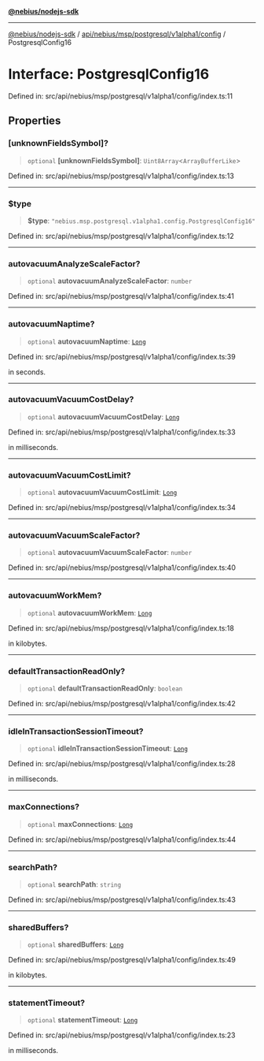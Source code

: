 [**@nebius/nodejs-sdk**](../../../../../../../README.md)

***

[@nebius/nodejs-sdk](../../../../../../../README.md) / [api/nebius/msp/postgresql/v1alpha1/config](../README.md) / PostgresqlConfig16

# Interface: PostgresqlConfig16

Defined in: src/api/nebius/msp/postgresql/v1alpha1/config/index.ts:11

## Properties

### \[unknownFieldsSymbol\]?

> `optional` **\[unknownFieldsSymbol\]**: `Uint8Array`\<`ArrayBufferLike`\>

Defined in: src/api/nebius/msp/postgresql/v1alpha1/config/index.ts:13

***

### $type

> **$type**: `"nebius.msp.postgresql.v1alpha1.config.PostgresqlConfig16"`

Defined in: src/api/nebius/msp/postgresql/v1alpha1/config/index.ts:12

***

### autovacuumAnalyzeScaleFactor?

> `optional` **autovacuumAnalyzeScaleFactor**: `number`

Defined in: src/api/nebius/msp/postgresql/v1alpha1/config/index.ts:41

***

### autovacuumNaptime?

> `optional` **autovacuumNaptime**: [`Long`](../../../../../../../runtime/protos/core/classes/Long.md)

Defined in: src/api/nebius/msp/postgresql/v1alpha1/config/index.ts:39

in seconds.

***

### autovacuumVacuumCostDelay?

> `optional` **autovacuumVacuumCostDelay**: [`Long`](../../../../../../../runtime/protos/core/classes/Long.md)

Defined in: src/api/nebius/msp/postgresql/v1alpha1/config/index.ts:33

in milliseconds.

***

### autovacuumVacuumCostLimit?

> `optional` **autovacuumVacuumCostLimit**: [`Long`](../../../../../../../runtime/protos/core/classes/Long.md)

Defined in: src/api/nebius/msp/postgresql/v1alpha1/config/index.ts:34

***

### autovacuumVacuumScaleFactor?

> `optional` **autovacuumVacuumScaleFactor**: `number`

Defined in: src/api/nebius/msp/postgresql/v1alpha1/config/index.ts:40

***

### autovacuumWorkMem?

> `optional` **autovacuumWorkMem**: [`Long`](../../../../../../../runtime/protos/core/classes/Long.md)

Defined in: src/api/nebius/msp/postgresql/v1alpha1/config/index.ts:18

in kilobytes.

***

### defaultTransactionReadOnly?

> `optional` **defaultTransactionReadOnly**: `boolean`

Defined in: src/api/nebius/msp/postgresql/v1alpha1/config/index.ts:42

***

### idleInTransactionSessionTimeout?

> `optional` **idleInTransactionSessionTimeout**: [`Long`](../../../../../../../runtime/protos/core/classes/Long.md)

Defined in: src/api/nebius/msp/postgresql/v1alpha1/config/index.ts:28

in milliseconds.

***

### maxConnections?

> `optional` **maxConnections**: [`Long`](../../../../../../../runtime/protos/core/classes/Long.md)

Defined in: src/api/nebius/msp/postgresql/v1alpha1/config/index.ts:44

***

### searchPath?

> `optional` **searchPath**: `string`

Defined in: src/api/nebius/msp/postgresql/v1alpha1/config/index.ts:43

***

### sharedBuffers?

> `optional` **sharedBuffers**: [`Long`](../../../../../../../runtime/protos/core/classes/Long.md)

Defined in: src/api/nebius/msp/postgresql/v1alpha1/config/index.ts:49

in kilobytes.

***

### statementTimeout?

> `optional` **statementTimeout**: [`Long`](../../../../../../../runtime/protos/core/classes/Long.md)

Defined in: src/api/nebius/msp/postgresql/v1alpha1/config/index.ts:23

in milliseconds.
